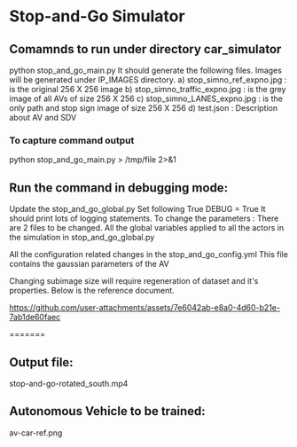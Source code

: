 # Stop-and-Go Simulator
## Comamnds to run under directory car_simulator
python stop_and_go_main.py
  It should generate the following files. Images will be generated under IP_IMAGES directory.
  a) stop_simno_ref_expno.jpg   : is the original 256 X 256 image
  b) stop_simno_traffic_expno.jpg : is the grey image of all AVs of size 256 X 256
  c) stop_simno_LANES_expno.jpg : is the only path and stop sign image of size 256 X 256
  d) test.json                  : Description about AV and SDV
  ### To capture command output
  python stop_and_go_main.py > /tmp/file 2>&1

## Run the command in debugging mode:
  Update the stop_and_go_global.py
  Set following True
  DEBUG = True
  It should print lots of logging statements.
  To change the parameters :
  There are 2 files to be changed. All the global variables applied to all the actors in the simulation in
  stop_and_go_global.py

  All the configuration related changes in the stop_and_go_config.yml
  This file contains the gaussian parameters of the AV

  Changing subimage size will require regeneration of dataset and it's properties. Below is the reference document.


https://github.com/user-attachments/assets/7e6042ab-e8a0-4d60-b21e-7ab1de60faec

=======
## Output file:
   stop-and-go-rotated_south.mp4
## Autonomous Vehicle to be trained:
   av-car-ref.png
